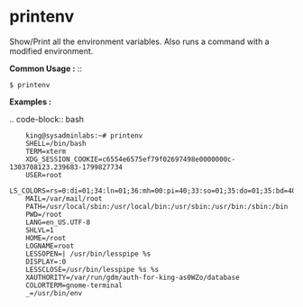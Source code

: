 # printenv

Show/Print all the environment variables. Also runs a command with a modified environment.

**Common Usage :**  ::

	$ printenv

**Examples :**

.. code-block:: bash

		king@sysadminlabs:~# printenv
		SHELL=/bin/bash
		TERM=xterm
		XDG_SESSION_COOKIE=c6554e6575ef79f02697498e0000000c-1303708123.239683-1799827734
		USER=root
		LS_COLORS=rs=0:di=01;34:ln=01;36:mh=00:pi=40;33:so=01;35:do=01;35:bd=40;33;01:cd=40;33;01:or=40;31;01:su=37;41:sg=30;43:ca=30;41:tw=30;42:ow=34;42:st=37;44:ex=01;32:*.tar=01;31:*.tgz=01;31:*.arj=01;31:*.taz=01;31:*.lzh=01;31:*.lzma=01;31:*.tlz=01;31:*.txz=01;31:*.zip=01;31:*.z=01;31:*.Z=01;31:*.dz=01;31:*.gz=01;31:*.lz=01;31:*.xz=01;31:*.bz2=01;31:*.bz=01;31:*.tbz=01;31:*.tbz2=01;31:*.tz=01;31:*.deb=01;31:*.rpm=01;31:*.jar=01;31:*.rar=01;31:*.ace=01;31:*.zoo=01;31:*.cpio=01;31:*.7z=01;31:*.rz=01;31:*.jpg=01;35:*.jpeg=01;35:*.gif=01;35:*.bmp=01;35:*.pbm=01;35:*.pgm=01;35:*.ppm=01;35:*.tga=01;35:*.xbm=01;35:*.xpm=01;35:*.tif=01;35:*.tiff=01;35:*.png=01;35:*.svg=01;35:*.svgz=01;35:*.mng=01;35:*.pcx=01;35:*.mov=01;35:*.mpg=01;35:*.mpeg=01;35:*.m2v=01;35:*.mkv=01;35:*.ogm=01;35:*.mp4=01;35:*.m4v=01;35:*.mp4v=01;35:*.vob=01;35:*.qt=01;35:*.nuv=01;35:*.wmv=01;35:*.asf=01;35:*.rm=01;35:*.rmvb=01;35:*.flc=01;35:*.avi=01;35:*.fli=01;35:*.flv=01;35:*.gl=01;35:*.dl=01;35:*.xcf=01;35:*.xwd=01;35:*.yuv=01;35:*.cgm=01;35:*.emf=01;35:*.axv=01;35:*.anx=01;35:*.ogv=01;35:*.ogx=01;35:*.aac=00;36:*.au=00;36:*.flac=00;36:*.mid=00;36:*.midi=00;36:*.mka=00;36:*.mp3=00;36:*.mpc=00;36:*.ogg=00;36:*.ra=00;36:*.wav=00;36:*.axa=00;36:*.oga=00;36:*.spx=00;36:*.xspf=00;36:
		MAIL=/var/mail/root
		PATH=/usr/local/sbin:/usr/local/bin:/usr/sbin:/usr/bin:/sbin:/bin
		PWD=/root
		LANG=en_US.UTF-8
		SHLVL=1
		HOME=/root
		LOGNAME=root
		LESSOPEN=| /usr/bin/lesspipe %s
		DISPLAY=:0
		LESSCLOSE=/usr/bin/lesspipe %s %s
		XAUTHORITY=/var/run/gdm/auth-for-king-as0WZo/database
		COLORTERM=gnome-terminal
		_=/usr/bin/env


